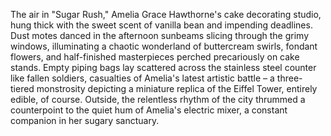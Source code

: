 The air in "Sugar Rush," Amelia Grace Hawthorne's cake decorating studio, hung thick with the sweet scent of vanilla bean and impending deadlines.  Dust motes danced in the afternoon sunbeams slicing through the grimy windows, illuminating a chaotic wonderland of buttercream swirls, fondant flowers, and half-finished masterpieces perched precariously on cake stands.  Empty piping bags lay scattered across the stainless steel counter like fallen soldiers, casualties of Amelia's latest artistic battle – a three-tiered monstrosity depicting a miniature replica of the Eiffel Tower, entirely edible, of course.  Outside, the relentless rhythm of the city thrummed a counterpoint to the quiet hum of Amelia's electric mixer, a constant companion in her sugary sanctuary.
